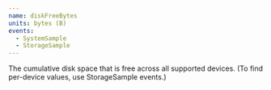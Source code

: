 ```yaml
---
name: diskFreeBytes
units: bytes (B)
events:
  - SystemSample
  - StorageSample
---
```


The cumulative disk space that is free across all supported devices. (To find per-device values, use StorageSample events.)